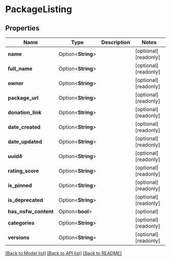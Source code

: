 # PackageListing

## Properties

Name | Type | Description | Notes
------------ | ------------- | ------------- | -------------
**name** | Option<**String**> |  | [optional][readonly]
**full_name** | Option<**String**> |  | [optional][readonly]
**owner** | Option<**String**> |  | [optional][readonly]
**package_url** | Option<**String**> |  | [optional][readonly]
**donation_link** | Option<**String**> |  | [optional][readonly]
**date_created** | Option<**String**> |  | [optional][readonly]
**date_updated** | Option<**String**> |  | [optional][readonly]
**uuid4** | Option<**String**> |  | [optional][readonly]
**rating_score** | Option<**String**> |  | [optional][readonly]
**is_pinned** | Option<**String**> |  | [optional][readonly]
**is_deprecated** | Option<**String**> |  | [optional][readonly]
**has_nsfw_content** | Option<**bool**> |  | [optional]
**categories** | Option<**String**> |  | [optional][readonly]
**versions** | Option<**String**> |  | [optional][readonly]

[[Back to Model list]](../README.md#documentation-for-models) [[Back to API list]](../README.md#documentation-for-api-endpoints) [[Back to README]](../README.md)



